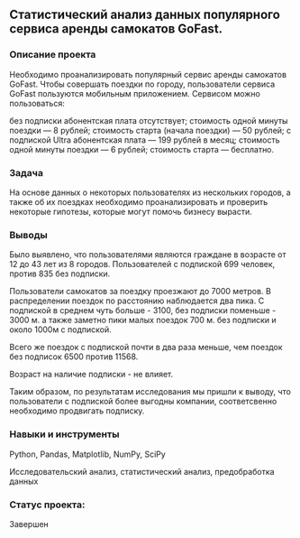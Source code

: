 ## Статистический анализ данных популярного сервиса аренды самокатов GoFast. 

### Описание проекта
Необходимо проанализировать популярный сервис аренды самокатов GoFast.
Чтобы совершать поездки по городу, пользователи сервиса GoFast пользуются мобильным приложением. Сервисом можно пользоваться:

без подписки
абонентская плата отсутствует;
стоимость одной минуты поездки — 8 рублей;
стоимость старта (начала поездки) — 50 рублей;
с подпиской Ultra
абонентская плата — 199 рублей в месяц;
стоимость одной минуты поездки — 6 рублей;
стоимость старта — бесплатно.
### Задача
На основе данных о некоторых пользователях из нескольких городов, а также об их поездках необходимо проанализировать  и проверить некоторые гипотезы, которые могут помочь бизнесу вырасти.

### Выводы 

Было выявлено, что пользователями являются граждане в возрасте от 12 до 43 лет из 8 городов.  Пользователей с подпиской 699 человек, против 835 без подписки. 

Пользователи самокатов за поездку проезжают до 7000 метров. В распределении поездок по расстоянию наблюдается два пика.  С подпиской в среднем чуть больше - 3100, без подписки поменьше - 3000 м. а также заметно пики малых поездок 700 м. без подписки и около 1000м с подпиской. 

Всего же поездок с подпиской почти в два раза меньше, чем поездок без подписок 6500 против 11568. 

Возраст на наличие подписки - не влияет.

Таким образом, по результатам исследования мы пришли к выводу, что пользователи с подпиской более выгодны компании, соответсвенно необходимо продвигать подписку.






### Навыки и инструменты
Python, Pandas, Matplotlib, NumPy, SciPy

Исследовательский анализ, статистический анализ, предобработка данных

### Статус проекта:
Завершен
